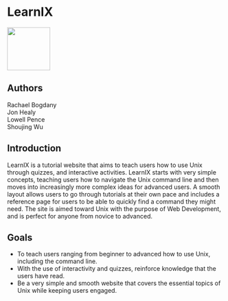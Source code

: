 # LearnIX

<a><img src="https://github.com/rmbogdany/learnIX/blob/master/assets/img/logo.JPG" width="100px"></a>

## Authors

Rachael Bogdany 
<br/>
Jon Healy 
<br/>
Lowell Pence 
<br/>
Shoujing Wu

## Introduction 

LearnIX is a tutorial website that aims to teach users how to use Unix through quizzes, and interactive activities. LearnIX starts with very simple concepts, teaching users how to navigate the Unix command line and then moves into increasingly more complex ideas for advanced users. A smooth layout allows users to go through tutorials at their own pace and includes a reference page for users to be able to quickly find a command they might need. The site is aimed toward Unix with the purpose of Web Development, and is perfect for anyone from novice to advanced. 
 
 
## Goals 
  - To teach users ranging from beginner to advanced how to use Unix, including the command line. 
  - With the use of interactivity and quizzes, reinforce knowledge that the users have read. 
  - Be a very simple and smooth website that covers the essential topics of Unix while keeping users engaged. 
